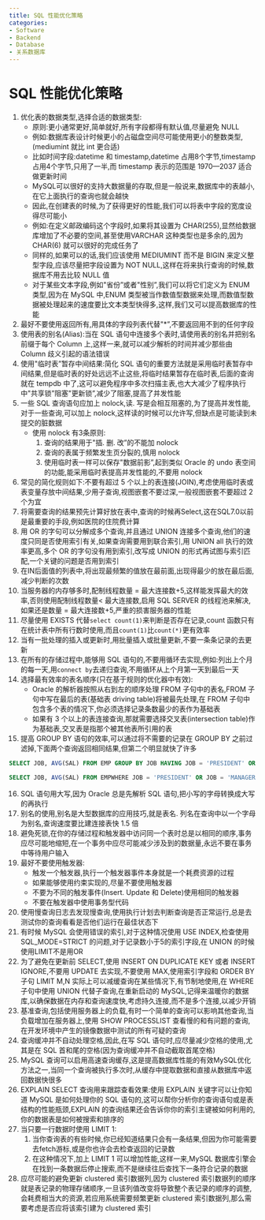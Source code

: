 ```yaml
---
title: SQL 性能优化策略
categories:
- Software
- Backend
- Database
- 关系数据库
---
```

# SQL 性能优化策略

1. 优化表的数据类型,选择合适的数据类型:
    - 原则:更小通常更好,简单就好,所有字段都得有默认值,尽量避免 NULL
    - 例如:数据库表设计时候更小的占磁盘空间尽可能使用更小的整数类型,(mediumint 就比 int 更合适)
    - 比如时间字段:datetime 和 timestamp,datetime 占用8个字节,timestamp 占用4个字节,只用了一半,而 timestamp 表示的范围是 1970—2037 适合做更新时间
    - MySQL可以很好的支持大数据量的存取,但是一般说来,数据库中的表越小,在它上面执行的查询也就会越快
    - 因此,在创建表的时候,为了获得更好的性能,我们可以将表中字段的宽度设得尽可能小
    - 例如:在定义邮政编码这个字段时,如果将其设置为 CHAR(255),显然给数据库增加了不必要的空间,甚至使用VARCHAR 这种类型也是多余的,因为 CHAR(6) 就可以很好的完成任务了
    - 同样的,如果可以的话,我们应该使用 MEDIUMINT 而不是 BIGIN 来定义整型字段,应该尽量把字段设置为 NOT NULL,这样在将来执行查询的时候,数据库不用去比较 NULL 值
    - 对于某些文本字段,例如"省份”或者"性别”,我们可以将它们定义为 ENUM 类型,因为在 MySQL 中,ENUM 类型被当作数值型数据来处理,而数值型数据被处理起来的速度要比文本类型快得多,这样,我们又可以提高数据库的性能
2. 最好不要使用返回所有,用具体的字段列表代替"*”,不要返回用不到的任何字段
3. 使用表的别名(Alias):当在 SQL 语句中连接多个表时,请使用表的别名并把别名前缀于每个 Column 上,这样一来,就可以减少解析的时间并减少那些由 Column 歧义引起的语法错误
4. 使用"临时表”暂存中间结果:简化 SQL 语句的重要方法就是采用临时表暂存中间结果,但是临时表的好处远远不止这些,将临时结果暂存在临时表,后面的查询就在 tempdb 中了,这可以避免程序中多次扫描主表,也大大减少了程序执行中"共享锁”阻塞"更新锁”,减少了阻塞,提高了并发性能
5. 一些 SQL 查询语句应加上 nolock,读. 写是会相互阻塞的,为了提高并发性能,对于一些查询,可以加上 nolock,这样读的时候可以允许写,但缺点是可能读到未提交的脏数据
    - 使用 nolock 有3条原则:
        1. 查询的结果用于"插. 删. 改”的不能加 nolock
        2. 查询的表属于频繁发生页分裂的,慎用 nolock
        3. 使用临时表一样可以保存"数据前影”,起到类似 Oracle 的 undo 表空间的功能,能采用临时表提高并发性能的,不要用 nolock
6. 常见的简化规则如下:不要有超过 5 个以上的表连接(JOIN),考虑使用临时表或表变量存放中间结果,少用子查询,视图嵌套不要过深,一般视图嵌套不要超过 2 个为宜
7. 将需要查询的结果预先计算好放在表中,查询的时候再Select,这在SQL7.0以前是最重要的手段,例如医院的住院费计算
8. 用 OR 的字句可以分解成多个查询,并且通过 UNION 连接多个查询,他们的速度只同是否使用索引有关,如果查询需要用到联合索引,用 UNION all 执行的效率更高,多个 OR 的字句没有用到索引,改写成 UNION 的形式再试图与索引匹配,一个关键的问题是否用到索引
9. 在IN后面值的列表中,将出现最频繁的值放在最前面,出现得最少的放在最后面,减少判断的次数
10. 当服务器的内存够多时,配制线程数量 = 最大连接数+5,这样能发挥最大的效率,否则使用配制线程数量< 最大连接数,启用 SQL SERVER 的线程池来解决,如果还是数量 = 最大连接数+5,严重的损害服务器的性能
11. 尽量使用 EXISTS 代替`select count(1)`来判断是否存在记录,count 函数只有在统计表中所有行数时使用,而且`count(1)`比`count(*)`更有效率
12. 当有一批处理的插入或更新时,用批量插入或批量更新,不要一条条记录的去更新
13. 在所有的存储过程中,能够用 SQL 语句的,不要用循环去实现,例如:列出上个月的每一天,用`connect by`去递归查询,不用循环从上个月第一天到最后一天
14. 选择最有效率的表名顺序(只在基于规则的优化器中有效):
    - Oracle 的解析器按照从右到左的顺序处理 FROM 子句中的表名,FROM 子句中写在最后的表(基础表 driving table)将被最先处理,在 FROM 子句中包含多个表的情况下,你必须选择记录条数最少的表作为基础表
    - 如果有 3 个以上的表连接查询,那就需要选择交叉表(intersection table)作为基础表,交叉表是指那个被其他表所引用的表
15. 提高 GROUP BY 语句的效率,可以通过将不需要的记录在 GROUP BY 之前过滤掉,下面两个查询返回相同结果,但第二个明显就快了许多

```sql
SELECT JOB, AVG(SAL) FROM EMP GROUP BY JOB HAVING JOB = 'PRESIDENT' OR JOB = 'MANAGER';

SELECT JOB, AVG(SAL) FROM EMPWHERE JOB = 'PRESIDENT' OR JOB = 'MANAGER' GROUP BY JOB;
```

16. SQL 语句用大写,因为 Oracle 总是先解析 SQL 语句,把小写的字母转换成大写的再执行
17. 别名的使用,别名是大型数据库的应用技巧,就是表名. 列名在查询中以一个字母为别名,查询速度要比建连接表快 1.5 倍
18. 避免死锁,在你的存储过程和触发器中访问同一个表时总是以相同的顺序,事务应尽可能地缩短,在一个事务中应尽可能减少涉及到的数据量,永远不要在事务中等待用户输入
19. 最好不要使用触发器:
    - 触发一个触发器,执行一个触发器事件本身就是一个耗费资源的过程
    - 如果能够使用约束实现的,尽量不要使用触发器
    - 不要为不同的触发事件(Insert. Update 和 Delete)使用相同的触发器
    - 不要在触发器中使用事务型代码
20. 使用慢查询日志去发现慢查询,使用执行计划去判断查询是否正常运行,总是去测试你的查询看看是否他们运行在最佳状态下
21. 有时候 MySQL 会使用错误的索引,对于这种情况使用 USE INDEX,检查使用 SQL_MODE=STRICT 的问题,对于记录数小于5的索引字段,在 UNION 的时候使用LIMIT不是用OR
22. 为了避免在更新前 SELECT,使用 INSERT ON DUPLICATE KEY 或者 INSERT IGNORE,不要用 UPDATE 去实现,不要使用 MAX,使用索引字段和 ORDER BY子句 LIMIT M,N 实际上可以减缓查询在某些情况下,有节制地使用,在 WHERE 子句中使用 UNION 代替子查询,在重新启动的 MySQL,记得来温暖你的数据库,以确保数据在内存和查询速度快,考虑持久连接,而不是多个连接,以减少开销
23. 基准查询,包括使用服务器上的负载,有时一个简单的查询可以影响其他查询,当负载增加在服务器上,使用 SHOW PROCESSLIST 查看慢的和有问题的查询,在开发环境中产生的镜像数据中测试的所有可疑的查询
24. 查询缓冲并不自动处理空格,因此,在写 SQL 语句时,应尽量减少空格的使用,尤其是在 SQL 首和尾的空格(因为查询缓冲并不自动截取首尾空格)
25. MySQL 查询可以启用高速查询缓存,这是提高数据库性能的有效MySQL优化方法之一,当同一个查询被执行多次时,从缓存中提取数据和直接从数据库中返回数据快很多
26. EXPLAIN SELECT 查询用来跟踪查看效果:使用 EXPLAIN 关键字可以让你知道 MySQL 是如何处理你的 SQL 语句的,这可以帮你分析你的查询语句或是表结构的性能瓶颈,EXPLAIN 的查询结果还会告诉你你的索引主键被如何利用的,你的数据表是如何被搜索和排序的
27. 当只要一行数据时使用 LIMIT 1:
    1. 当你查询表的有些时候,你已经知道结果只会有一条结果,但因为你可能需要去fetch游标,或是你也许会去检查返回的记录数
    2. 在这种情况下,加上 LIMIT 1 可以增加性能,这样一来,MySQL 数据库引擎会在找到一条数据后停止搜索,而不是继续往后查找下一条符合记录的数据
28. 应尽可能的避免更新 clustered 索引数据列,因为 clustered 索引数据列的顺序就是表记录的物理存储顺序,一旦该列值改变将导致整个表记录的顺序的调整,会耗费相当大的资源,若应用系统需要频繁更新 clustered 索引数据列,那么需要考虑是否应将该索引建为 clustered 索引
